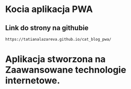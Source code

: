 # Kocia aplikacja PWA
## Link do strony na githubie
    https://tatianalazareva.github.io/cat_blog_pwa/

# Aplikacja stworzona na Zaawansowane technologie internetowe.